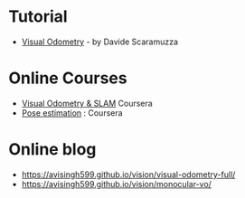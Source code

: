 # Tutorial

* [Visual Odometry](http://rpg.ifi.uzh.ch/visual_odometry_tutorial.html) - by Davide Scaramuzza


# Online Courses
* [Visual Odometry & SLAM](https://www.coursera.org/lecture/stereovision-motion-tracking/visual-odometry-slam-wd5Mk) Coursera
* [Pose estimation](https://www.coursera.org/learn/robotics-perception?specialization=robotics) : Coursera

# Online blog

- https://avisingh599.github.io/vision/visual-odometry-full/
- https://avisingh599.github.io/vision/monocular-vo/
